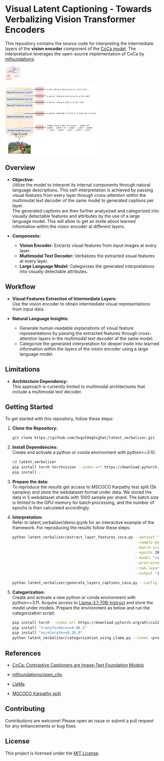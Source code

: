 # Visual Latent Captioning - Towards Verbalizing Vision Transformer Encoders
This repository contains the source code for interpreting the intermediate layers of the **vision encoder** component of the [CoCa model](https://arxiv.org/abs/2205.01917). The interpretation leverages the open-source implementation of CoCa by [mlfoundations](https://github.com/mlfoundations/open_clip).

<img
  src="framework/CoCa.png"  
  alt="Alt text"
  title="Original CoCa architecture"
  style="display: inline-block; margin: 0 auto; max-width: 50px">

<img
  src="framework/LatentCaptioning.png"
  alt="Alt text"
  title="Visual latent captioning framework"
  style="display: inline-block; margin: 0 auto; max-width: 300px">


## Overview

- **Objective:**  
  Utilize the model to interpret its internal components through natural language descriptions. This self-interpretation is achieved by passing visual features from every layer through cross-attention within the multimodal text decoder of the same model to generated captions per layer. \
  The generated captions are then further analysized and categorized into visually detectable features and attributes by the use of a large language model. This will allow to get an insite about learned information within the vision encoder at different layers. 

- **Components:**
  - **Vision Encoder:** Extracts visual features from input images at every layer.
  - **Multimodal Text Decoder:** Verbalizes the extracted visual features at every layer.
  - **Large Language Model:** Categorizes the generated interpretations into visually detectable attributes.

## Workflow

- **Visual Features Extraction of Intermediate Layers:**  
  Use the vision encoder to obtain intermediate visual representations from input data.

- **Natural Language Insights:**  
  - Generate human-readable explanations of visual feature representations by passing the extracted features through cross-attention layers in the multimodal text decoder of the same model.
  - Categorize the generated interpretation for deeper insite into learned information within the layers of the vision encoder using a large language model.

## Limitations

- **Architecture Dependency:**  
  This approach is currently limited to multimodal architectures that include a multimodal text decoder.

## Getting Started

To get started with this repository, follow these steps:

1. **Clone the Repository:** 
    ```bash
    git clone https://github.com/SogolHaghighat/latent_verbalizer.git
    ```

2. **Install Dependencies:**\
Create and activate a python or conda environment with python>=3.10.
    ```bash
    cd latent_verbalizer
    pip install torch torchvision --index-url https://download.pytorch.org/whl/cu118
    pip install .
    ```
3. **Prepare the data:** \
To reproduce the results get access to MSCOCO Karpathy test split (5k samples) and store the webdataset format under data. We stored the data in 5 webdataset shards with 1000 sample per shard. The batch size is limited to the GPU memory for batch processing, and the number of epochs is then calculated accordingly. 

4. **Interpretation:**\
Refer to latent_verbalizer/demo.ipynb for an interactive example of the framework. For reproducing the results follow these steps:
    ```bash
    python latent_verbalizer/extract_layer_features_coca.py --dataset "data/{000000..000004}.tar" \
                                                            --sample-per-shards 1000 \
                                                            --batch-size 500 \
                                                            --epochs 10 \
                                                            --model "coca_ViT-L-14" \
                                                            --pretrained "mscoco_finetuned_laion2B-s13B-b90k" \
                                                            --num-layers 24 \
                                                            --output "data/interpret"
    ```

    ```bash
    python latent_verbalizer/generate_layers_captions_coca.py --config latent_verbalizer/interpret.yaml
    ```
  
5. **Categorization:**\
Create and activate a new python or conda environment with python>=3.11. Acquire access to [Llama-3.1-70B-Instruct](https://huggingface.co/meta-llama/Llama-3.1-70B-Instruct) and store the model under models. Prepare the environment as below and run the categorization script:
    ```bash
    pip install torch --index-url https://download.pytorch.org/whl/cu118
    pip install "transformers==4.46.2"
    pip install "accelerate>=0.26.0"
    python latent_verbalizer/categorization_using_Llama.py --token <provide your HF access token to llama model>
    ``` 


## References

- [CoCa: Contrastive Captioners are Image-Text Foundation Models](https://arxiv.org/abs/2205.01917)  
  
- [mlfoundations/open_clip](https://github.com/mlfoundations/open_clip)  

- [LlaMa](https://huggingface.co/meta-llama/Llama-3.1-70B-Instruct)

- [MSCOCO Karpathy split](https://arxiv.org/pdf/1412.2306)

## Contributing

Contributions are welcome! Please open an issue or submit a pull request for any enhancements or bug fixes.

## License

This project is licensed under the [MIT License](LICENSE). 